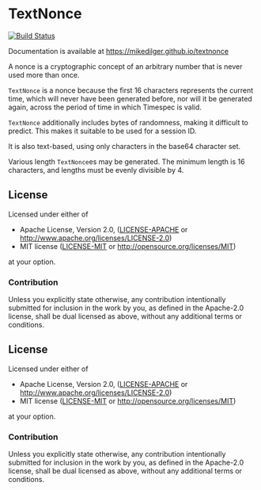 # TextNonce

[![Build Status](https://travis-ci.org/mikedilger/textnonce.svg?branch=master)](https://travis-ci.org/mikedilger/textnonce)

Documentation is available at https://mikedilger.github.io/textnonce

A nonce is a cryptographic concept of an arbitrary number that is never used
more than once.

`TextNonce` is a nonce because the first 16 characters represents the current
time, which will never have been generated before, nor will it be generated
again, across the period of time in which Timespec is valid.

`TextNonce` additionally includes bytes of randomness, making it difficult
to predict. This makes it suitable to be used for a session ID.

It is also text-based, using only characters in the base64 character set.

Various length `TextNonce`es may be generated.  The minimum length is 16
characters, and lengths must be evenly divisible by 4.

## License

Licensed under either of

 * Apache License, Version 2.0, ([LICENSE-APACHE](LICENSE-APACHE) or http://www.apache.org/licenses/LICENSE-2.0)
 * MIT license ([LICENSE-MIT](LICENSE-MIT) or http://opensource.org/licenses/MIT)

at your option.

### Contribution

Unless you explicitly state otherwise, any contribution intentionally submitted
for inclusion in the work by you, as defined in the Apache-2.0 license, shall
be dual licensed as above, without any additional terms or conditions.

## License

Licensed under either of

 * Apache License, Version 2.0, ([LICENSE-APACHE](LICENSE-APACHE) or http://www.apache.org/licenses/LICENSE-2.0)
 * MIT license ([LICENSE-MIT](LICENSE-MIT) or http://opensource.org/licenses/MIT)

at your option.

### Contribution

Unless you explicitly state otherwise, any contribution intentionally
submitted for inclusion in the work by you, as defined in the Apache-2.0
license, shall be dual licensed as above, without any additional terms or
conditions.
